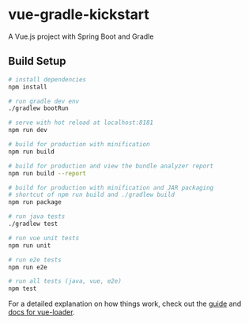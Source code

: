 # vue-gradle-kickstart

A Vue.js project with Spring Boot and Gradle

## Build Setup

``` bash
# install dependencies
npm install

# run gradle dev env
./gradlew bootRun

# serve with hot reload at localhost:8181
npm run dev

# build for production with minification
npm run build

# build for production and view the bundle analyzer report
npm run build --report

# build for production with minification and JAR packaging
# shortcut of npm run build and ./gradlew build
npm run package

# run java tests
./gradlew test

# run vue unit tests
npm run unit

# run e2e tests
npm run e2e

# run all tests (java, vue, e2e)
npm test
```

For a detailed explanation on how things work, check out the [guide](http://vuejs-templates.github.io/webpack/) and [docs for vue-loader](http://vuejs.github.io/vue-loader).
